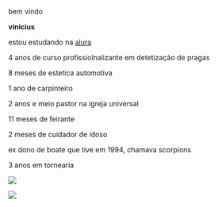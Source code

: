 bem vindo

**vinicius** 

estou estudando na [alura](https://www.alura.com.br/)

4 anos de curso profissiolnalizante em detetização de pragas

8 meses de estetica automotiva 

1 ano de carpinteiro

2 anos e meio pastor na igreja universal

11 meses de feirante

2 meses de cuidador de idoso

ex dono de boate que tive em 1994, chamava scorpions

3 anos em tornearia


![](https://media.tenor.com/FMT9ESOj3rgAAAAM/camel-hump.gif)

![](https://media.tenor.com/GzcI4O6kRiwAAAAM/crying-boy.gif)
